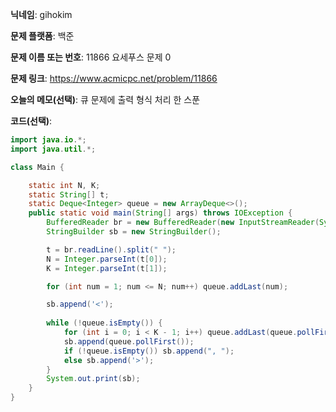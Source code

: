 **닉네임**: gihokim

**문제 플랫폼**: 백준

**문제 이름 또는 번호**: 11866 요세푸스 문제 0

**문제 링크**: https://www.acmicpc.net/problem/11866

**오늘의 메모(선택)**: 큐 문제에 출력 형식 처리 한 스푼

**코드(선택)**:

```java
import java.io.*;
import java.util.*;

class Main {

	static int N, K;
	static String[] t;
	static Deque<Integer> queue = new ArrayDeque<>();
	public static void main(String[] args) throws IOException {
		BufferedReader br = new BufferedReader(new InputStreamReader(System.in));
		StringBuilder sb = new StringBuilder();

		t = br.readLine().split(" ");
		N = Integer.parseInt(t[0]);
		K = Integer.parseInt(t[1]);

		for (int num = 1; num <= N; num++) queue.addLast(num);

		sb.append('<');
		
		while (!queue.isEmpty()) {
			for (int i = 0; i < K - 1; i++) queue.addLast(queue.pollFirst());
			sb.append(queue.pollFirst());
			if (!queue.isEmpty()) sb.append(", ");
			else sb.append('>');
		}
		System.out.print(sb);
	}
}

```
